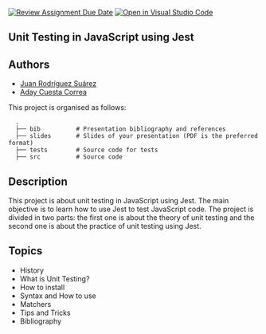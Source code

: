[![Review Assignment Due Date](https://classroom.github.com/assets/deadline-readme-button-24ddc0f5d75046c5622901739e7c5dd533143b0c8e959d652212380cedb1ea36.svg)](https://classroom.github.com/a/y8tnLE1z)
[![Open in Visual Studio Code](https://classroom.github.com/assets/open-in-vscode-718a45dd9cf7e7f842a935f5ebbe5719a5e09af4491e668f4dbf3b35d5cca122.svg)](https://classroom.github.com/online_ide?assignment_repo_id=13544112&assignment_repo_type=AssignmentRepo)
## Unit Testing in JavaScript using Jest
## Authors
- [Juan Rodríguez Suárez](https://github.com/juanrguezsu7)
- [Aday Cuesta Correa](https://github.com/AdayCuestaCorrea)

This project is organised as follows:

      .
      ├── bib          # Presentation bibliography and references
      ├── slides       # Slides of your presentation (PDF is the preferred format)
      ├── tests        # Source code for tests 
      ├── src          # Source code 

## Description
This project is about unit testing in JavaScript using Jest. The main objective is to learn how to use Jest to test JavaScript code. The project is divided in two parts: the first one is about the theory of unit testing and the second one is about the practice of unit testing using Jest.

## Topics
- History
- What is Unit Testing?
- How to install
- Syntax and How to use
- Matchers
- Tips and Tricks
- Bibliography
